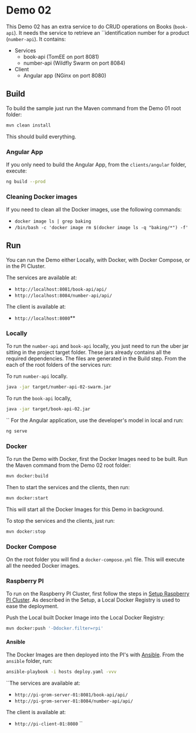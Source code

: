 # Demo 02

This Demo 02 has an extra service to do CRUD operations on Books (`book-api`). It needs the service to retrieve an 
``identification number for a product (`number-api`). It contains:

* Services
    * book-api (TomEE on port 8081)
    * number-api (Wildfly Swarm on port 8084)
* Client
    * Angular app (NGinx on port 8080)

## Build

To build the sample just run the Maven command from the Demo 01 root folder:

```bash
mvn clean install
```

This should build everything.

### Angular App

If you only need to build the Angular App, from the `clients/angular` folder, execute:

```bash
ng build --prod
```

### Cleaning Docker images

If you need to clean all the Docker images, use the following commands:

* `docker image ls | grep baking`
* `/bin/bash -c 'docker image rm $(docker image ls -q "baking/*") -f'`

## Run

You can run the Demo either Locally, with Docker, with Docker Compose, or in the PI Cluster.

The services are available at:
* `http://localhost:8081/book-api/api/`
* `http://localhost:8084/number-api/api/`

The client is available at:
* `http://localhost:8080`**

### Locally

To run the `number-api` and `book-api` locally, you just need to run the uber jar sitting in the project target folder. 
These jars already contains all the required dependencies. The files are generated in the Build step. From the each of 
the root folders of the services run:

To run `number-api` locally.

```bash
java -jar target/number-api-02-swarm.jar
```

To run the `book-api` locally, 

```bash
java -jar target/book-api-02.jar
```
``
For the Angular application, use the developer's model in local and run:

```bash
ng serve
```

### Docker

To run the Demo with Docker, first the Docker Images need to be built. Run the Maven command from the Demo 02 root 
folder:

```bash
mvn docker:build
```

Then to start the services and the clients, then run:

```bash
mvn docker:start
```

This will start all the Docker Images for this Demo in background.

To stop the services and the clients, just run:

```bash
mvn docker:stop
```

### Docker Compose

On the root folder you will find a `docker-compose.yml` file. This will execute all the needed Docker images.

### Raspberry PI

To run on the Raspberry PI Cluster, first follow the steps in [Setup Raspberry PI Cluster](../setup/README.md). As 
described in the Setup, a Local Docker Registry is used to ease the deployment.

Push the Local built Docker Image into the Local Docker Registry: 

```bash
mvn docker:push '-Ddocker.filter=rpi'
```

#### Ansible
The Docker Images are then deployed into the PI's with [Ansible](http://ansible.com). From the `ansible` folder, run:

```bash
ansible-playbook -i hosts deploy.yaml -vvv
```

``The services are available at:
* `http://pi-grom-server-01:8081/book-api/api/`
* `http://pi-grom-server-01:8084/number-api/api/`

The client is available at:
* `http://pi-client-01:8080`
``
